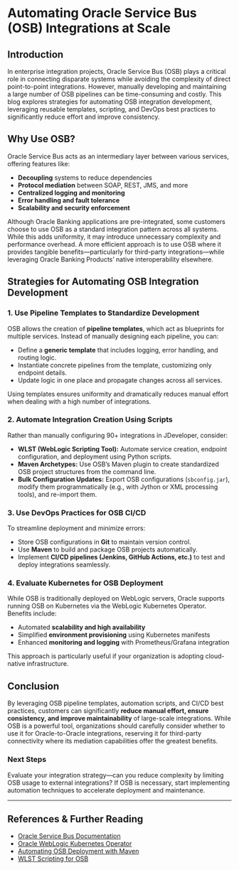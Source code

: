 # Automating Oracle Service Bus (OSB) Integrations at Scale

## Introduction
In enterprise integration projects, Oracle Service Bus (OSB) plays a critical role in connecting disparate systems while avoiding the complexity of direct point-to-point integrations. However, manually developing and maintaining a large number of OSB pipelines can be time-consuming and costly. This blog explores strategies for automating OSB integration development, leveraging reusable templates, scripting, and DevOps best practices to significantly reduce effort and improve consistency.

## Why Use OSB?
Oracle Service Bus acts as an intermediary layer between various services, offering features like:
- **Decoupling** systems to reduce dependencies
- **Protocol mediation** between SOAP, REST, JMS, and more
- **Centralized logging and monitoring**
- **Error handling and fault tolerance**
- **Scalability and security enforcement**

Although Oracle Banking applications are pre-integrated, some customers choose to use OSB as a standard integration pattern across all systems. While this adds uniformity, it may introduce unnecessary complexity and performance overhead. A more efficient approach is to use OSB where it provides tangible benefits—particularly for third-party integrations—while leveraging Oracle Banking Products’ native interoperability elsewhere.

## Strategies for Automating OSB Integration Development

### 1. Use Pipeline Templates to Standardize Development
OSB allows the creation of **pipeline templates**, which act as blueprints for multiple services. Instead of manually designing each pipeline, you can:
- Define a **generic template** that includes logging, error handling, and routing logic.
- Instantiate concrete pipelines from the template, customizing only endpoint details.
- Update logic in one place and propagate changes across all services.

Using templates ensures uniformity and dramatically reduces manual effort when dealing with a high number of integrations.

### 2. Automate Integration Creation Using Scripts
Rather than manually configuring 90+ integrations in JDeveloper, consider:
- **WLST (WebLogic Scripting Tool):** Automate service creation, endpoint configuration, and deployment using Python scripts.
- **Maven Archetypes:** Use OSB’s Maven plugin to create standardized OSB project structures from the command line.
- **Bulk Configuration Updates:** Export OSB configurations (`sbconfig.jar`), modify them programmatically (e.g., with Jython or XML processing tools), and re-import them.

### 3. Use DevOps Practices for OSB CI/CD
To streamline deployment and minimize errors:
- Store OSB configurations in **Git** to maintain version control.
- Use **Maven** to build and package OSB projects automatically.
- Implement **CI/CD pipelines (Jenkins, GitHub Actions, etc.)** to test and deploy integrations seamlessly.

### 4. Evaluate Kubernetes for OSB Deployment
While OSB is traditionally deployed on WebLogic servers, Oracle supports running OSB on Kubernetes via the WebLogic Kubernetes Operator. Benefits include:
- Automated **scalability and high availability**
- Simplified **environment provisioning** using Kubernetes manifests
- Enhanced **monitoring and logging** with Prometheus/Grafana integration

This approach is particularly useful if your organization is adopting cloud-native infrastructure.

## Conclusion
By leveraging OSB pipeline templates, automation scripts, and CI/CD best practices, customers can significantly **reduce manual effort, ensure consistency, and improve maintainability** of large-scale integrations. While OSB is a powerful tool, organizations should carefully consider whether to use it for Oracle-to-Oracle integrations, reserving it for third-party connectivity where its mediation capabilities offer the greatest benefits.

### Next Steps
Evaluate your integration strategy—can you reduce complexity by limiting OSB usage to external integrations? If OSB is necessary, start implementing automation techniques to accelerate deployment and maintenance.

---

## References & Further Reading
- [Oracle Service Bus Documentation](https://docs.oracle.com/en/middleware/fusion-middleware/service-bus/12.2.1.4/index.html)
- [Oracle WebLogic Kubernetes Operator](https://oracle.github.io/weblogic-kubernetes-operator/)
- [Automating OSB Deployment with Maven](https://maven.apache.org/guides/)
- [WLST Scripting for OSB](https://docs.oracle.com/en/middleware/fusion-middleware/weblogic-server/12.2.1.4/index.html)
